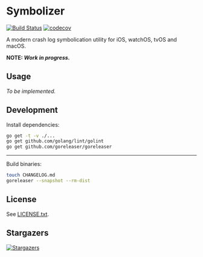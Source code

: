 # Symbolizer

[![Build Status](https://travis-ci.org/Didstopia/symbolizer.svg?branch=master)](https://travis-ci.org/Didstopia/symbolizer)
[![codecov](https://codecov.io/gh/Didstopia/symbolizer/branch/master/graph/badge.svg)](https://codecov.io/gh/Didstopia/symbolizer)

A modern crash log symbolication utility for iOS, watchOS, tvOS and macOS.

**NOTE: _Work in progress._**

## Usage

_To be implemented._

## Development

Install dependencies:

```sh
go get -t -v ./...
go get github.com/golang/lint/golint
go get github.com/goreleaser/goreleaser
```

---

Build binaries:

```sh
touch CHANGELOG.md
goreleaser --snapshot --rm-dist
```

## License

See [LICENSE.txt](LICENSE.txt).

## Stargazers

[![Stargazers](https://starcharts.herokuapp.com/Didstopia/symbolizer.svg)](https://starcharts.herokuapp.com/Didstopia/symbolizer)
